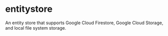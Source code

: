 # entitystore
An entity store that supports Google Cloud Firestore, Google Cloud Storage, and local file system storage.
